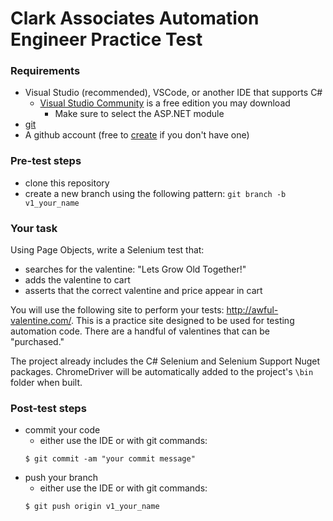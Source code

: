 # Clark Associates Automation Engineer Practice Test

### Requirements

* Visual Studio (recommended), VSCode, or another IDE that supports C#
    * [Visual Studio Community](https://visualstudio.microsoft.com/vs/community/) is a free edition you may download
        * Make sure to select the ASP.NET module
* [git](https://git-scm.com/downloads)
* A github account (free to [create](https://github.com/join?source=experiment-header-dropdowns-home) if you don't have one)

### Pre-test steps

* clone this repository
* create a new branch using the following pattern: `git branch -b v1_your_name`

### Your task

Using Page Objects, write a Selenium test that:

* searches for the valentine: "Lets Grow Old Together!"
* adds the valentine to cart
* asserts that the correct valentine and price appear in cart

You will use the following site to perform your tests: http://awful-valentine.com/. This is a practice site designed to be used for testing automation code. There are a handful of valentines that can be "purchased."

The project already includes the C# Selenium and Selenium Support Nuget packages. ChromeDriver will be automatically added to the project's `\bin` folder when built.

### Post-test steps

* commit your code
    * either use the IDE or with git commands:
    ```ssh
    $ git commit -am "your commit message"
    ```
* push your branch
    * either use the IDE or with git commands:
    ```ssh
    $ git push origin v1_your_name
    ```
